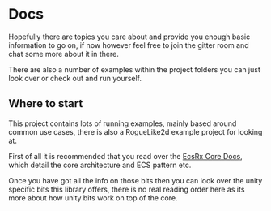 # Docs

Hopefully there are topics you care about and provide you enough basic information to go on, if now however feel free to join the gitter room and chat some more about it in there.

There are also a number of examples within the project folders you can just look over or check out and run yourself.

## Where to start

This project contains lots of running examples, mainly based around common use cases, there is also a RogueLike2d example project for looking at.

First of all it is recommended that you read over the [EcsRx Core Docs](https://github.com/EcsRx/ecsrx/tree/master/docs), which detail the core architecture and ECS pattern etc. 

Once you have got all the info on those bits then you can look over the unity specific bits this library offers, there is no real reading order here as its more about how unity bits work on top of the core.